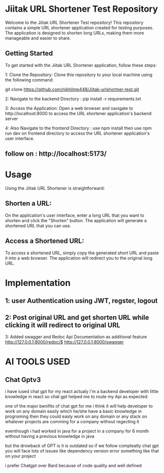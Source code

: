 # Jiitak URL Shortener Test Repository
Welcome to the Jiitak URL Shortener Test repository! This repository contains a simple URL shortener application created for testing purposes. The application is designed to shorten long URLs, making them more manageable and easier to share.

## Getting Started
To get started with the Jiitak URL Shortener application, follow these steps:

1: Clone the Repository: Clone this repository to your local machine using the following command:

git clone https://github.com/nikhilmp448/Jiitak-urlshortner-test.git

2: Navigate to the backend Directory : 
pip install -r requirements.txt

3: Access the Application: Open a web browser and navigate to http://localhost:8000 to access the URL shortener application's backend server

4: Also Navigate to the frontend Directory :
use npm install 
then
use npm run dev on frontend directory to access the URL shortener application's user interface.
## follow on : http://localhost:5173/


# Usage
Using the Jiitak URL Shortener is straightforward:

## Shorten a URL: 
On the application's user interface, enter a long URL that you want to shorten and click the "Shorten" button. The application will generate a shortened URL that you can use.

## Access a Shortened URL: 
To access a shortened URL, simply copy the generated short URL and paste it into a web browser. The application will redirect you to the original long URL.

# Implementation
## 1: user Authentication using JWT, regster, logout 
## 2: Post original URL and get shorten URL while clicking it will redirect to original URL
3: Added swagger and Redoc Api Documentation as additional feature
    http://127.0.0.1:8000/redoc/$
    http://127.0.0.1:8000/swagger

# AI TOOLS USED 
## Chat Gptv3
i have iused chat gpt for my react actualy i'm a backend developer with little knowledge in react so chat gpt helped me to route my Api as expected 

one of the major benifits of chat gpt for me i think it will help developer to work on any domain easily which he/she have a basic knowledge in progroming then they could easly work on any domain or any stack on whatever projects are comming for a company without regecting it 

eventhough i had worked in java for a project in a company for 6 month without having a previous knowledge in java

but the drowback of GPT is it is outdated so if we follow compleatly chat gpt you will face lots of issues like dependency version error something like that on your project 

i prefer Chatgpt over Bard because of code quality and well defined 



